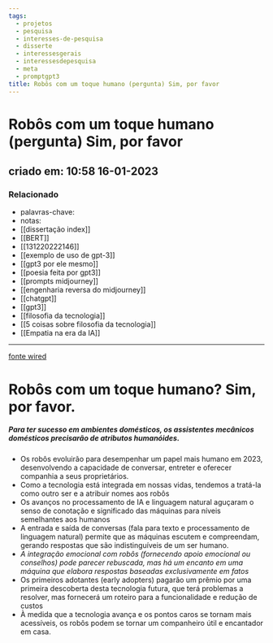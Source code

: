 ```yaml
---
tags:
  - projetos
  - pesquisa
  - interesses-de-pesquisa
  - disserte
  - interessesgerais
  - interessesdepesquisa
  - meta
  - promptgpt3
title: Robôs com um toque humano (pergunta) Sim, por favor
---
```

# Robôs com um toque humano (pergunta) Sim, por favor
## criado em: 10:58 16-01-2023

### Relacionado
- palavras-chave:   
- notas: 
- [[dissertação index]]
- [[BERT]]
- [[131220222146]]
- [[exemplo de uso de gpt-3]]
- [[gpt3 por ele mesmo]]
- [[poesia feita por gpt3]]
- [[prompts midjourney]]
- [[engenharia reversa do midjourney]]
- [[chatgpt]]
- [[gpt3]]
- [[filosofia da tecnologia]]
- [[5 coisas sobre filosofia da tecnologia]]
- [[Empatia na era da IA]]
---
[fonte wired](https://www.wired.com/story/robots-design/)

# Robôs com um toque humano? Sim, por favor.

##### Para ter sucesso em ambientes domésticos, os assistentes mecânicos domésticos precisarão de atributos humanóides.

- Os robôs evoluirão para desempenhar um papel mais humano em 2023, desenvolvendo a capacidade de conversar, entreter e oferecer companhia a seus proprietários.
- Como a tecnologia está integrada em nossas vidas, tendemos a tratá-la como outro ser e a atribuir nomes aos robôs
- Os avanços no processamento de IA e linguagem natural aguçaram o senso de conotação e significado das máquinas para níveis semelhantes aos humanos
- A entrada e saída de conversas (fala para texto e processamento de linguagem natural) permite que as máquinas escutem e compreendam, gerando respostas que são indistinguíveis de um ser humano.
- *A integração emocional com robôs (fornecendo apoio emocional ou conselhos) pode parecer rebuscada, mas há um encanto em uma máquina que elabora respostas baseadas exclusivamente em fatos*
- Os primeiros adotantes (early adopters) pagarão um prêmio por uma primeira descoberta desta tecnologia futura, que terá problemas a resolver, mas fornecerá um roteiro para a funcionalidade e redução de custos
- À medida que a tecnologia avança e os pontos caros se tornam mais acessíveis, os robôs podem se tornar um companheiro útil e encantador em casa.
